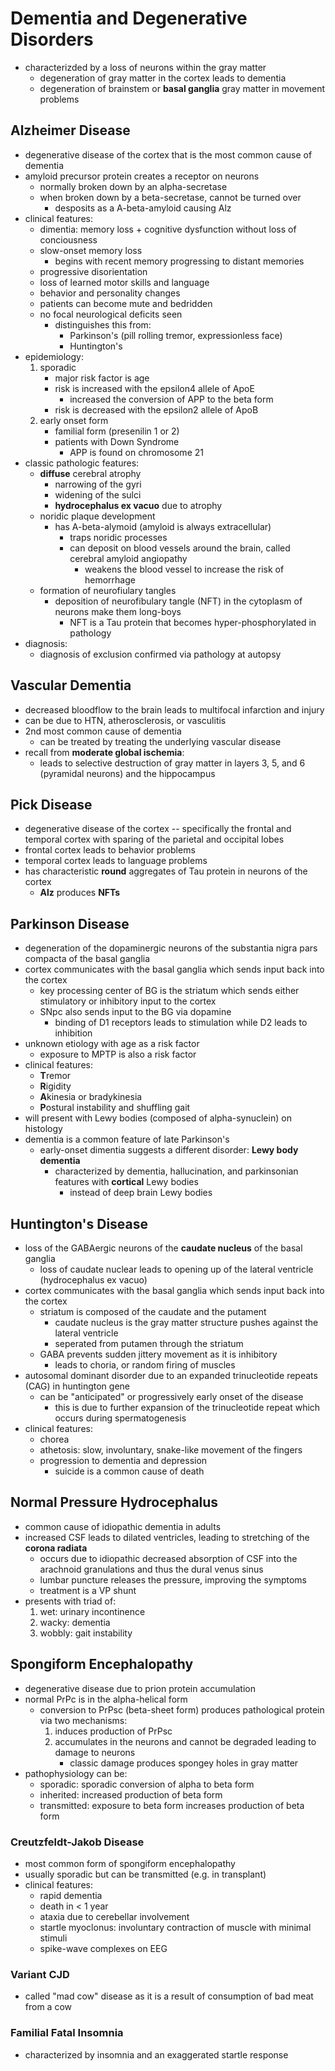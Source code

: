 # Dementia and Degenerative Disorders
* characterizded by a loss of neurons within the gray matter
	* degeneration of gray matter in the cortex leads to dementia
	* degeneration of brainstem or **basal ganglia** gray matter in movement problems
## Alzheimer Disease
* degenerative disease of the cortex that is the most common cause of dementia
* amyloid precursor protein creates a receptor on neurons 
	* normally broken down by an alpha-secretase
	* when broken down by a beta-secretase, cannot be turned over
		* desposits as a A-beta-amyloid causing Alz
* clinical features:
	* dimentia: memory loss + cognitive dysfunction without loss of conciousness
	* slow-onset memory loss 
		* begins with recent memory progressing to distant memories
	* progressive disorientation
	* loss of learned motor skills and language 
	* behavior and personality changes 
	* patients can become mute and bedridden
	* no focal neurological deficits seen
		* distinguishes this from:
			* Parkinson's (pill rolling tremor, expressionless face)
			* Huntington's 
* epidemiology:
	1. sporadic 
		* major risk factor is age 
		* risk is increased with the epsilon4 allele of ApoE
			* increased the conversion of APP to the beta form 
		* risk is decreased with the epsilon2 allele of ApoB
	2. early onset form
		* familial form (presenilin 1 or 2)
		* patients with Down Syndrome
			* APP is found on chromosome 21
* classic pathologic features:
	* **diffuse** cerebral atrophy
		* narrowing of the gyri
		* widening of the sulci
		* **hydrocephalus ex vacuo** due to atrophy
	* noridic plaque development
		* has A-beta-alymoid (amyloid is always extracellular) 
			* traps noridic processes 
			* can deposit on blood vessels around the brain, called cerebral amyloid angiopathy 
				* weakens the blood vessel to increase the risk of hemorrhage
	* formation of neurofiulary tangles 
		* deposition of neurofibulary tangle (NFT) in the cytoplasm of neurons make them long-boys
			* NFT is a Tau protein that becomes hyper-phosphorylated in pathology 
* diagnosis:
	* diagnosis of exclusion confirmed via pathology at autopsy 
## Vascular Dementia
* decreased bloodflow to the brain leads to multifocal infarction and injury
* can be due to HTN, atherosclerosis, or vasculitis
* 2nd most common cause of dementia
	* can be treated by treating the underlying vascular disease
* recall from **moderate global ischemia**:
	* leads to selective destruction of gray matter in layers 3, 5, and 6 (pyramidal neurons) and the hippocampus
## Pick Disease
* degenerative disease of the cortex -- specifically the frontal and temporal cortex with sparing of the parietal and occipital lobes
* frontal cortex leads to behavior problems
* temporal cortex leads to language problems
* has characteristic **round** aggregates of Tau protein in neurons of the cortex 
	* **Alz** produces **NFTs**
## Parkinson Disease
* degeneration of the dopaminergic neurons of the substantia nigra pars compacta of the basal ganglia 
* cortex communicates with the basal ganglia which sends input back into the cortex 
	* key processing center of BG is the striatum which sends either stimulatory or inhibitory input to the cortex
	* SNpc also sends input to the BG via dopamine
		* binding of D1 receptors leads to stimulation while D2 leads to inhibition
* unknown etiology with age as a risk factor
	* exposure to MPTP is also a risk factor
* clinical features:
	* **T**remor
	* **R**igidity
	* **A**kinesia or bradykinesia
	* **P**ostural instability and shuffling gait 
* will present with Lewy bodies (composed of alpha-synuclein) on histology 
* dementia is a common feature of late Parkinson's
	* early-onset dimentia suggests a different disorder: **Lewy body dementia**
		* characterized by dementia, hallucination, and parkinsonian features with **cortical** Lewy bodies
			* instead of deep brain Lewy bodies
## Huntington's Disease
* loss of the GABAergic neurons of the **caudate nucleus** of the basal ganglia
	* loss of caudate nuclear leads to opening up of the lateral ventricle (hydrocephalus ex vacuo)
* cortex communicates with the basal ganglia which sends input back into the cortex 
	* striatum is composed of the caudate and the putament
		* caudate nucleus is the gray matter structure pushes against the lateral ventricle 
		* seperated from putamen through the striatum 
	* GABA prevents sudden jittery movement as it is inhibitory
		* leads to choria, or random firing of muscles
* autosomal dominant disorder due to an expanded trinucleotide repeats (CAG) in huntington gene 
	* can be "anticipated" or progressively early onset of the disease
		* this is due to further expansion of the trinucleotide repeat which occurs during spermatogenesis 
* clinical features:
	* chorea
	* athetosis: slow, involuntary, snake-like movement of the fingers 
	* progression to dementia and depression 
		* suicide is a common cause of death
## Normal Pressure Hydrocephalus
* common cause of idiopathic dementia in adults
* increased CSF leads to dilated ventricles, leading to stretching of the **corona radiata**
	* occurs due to idiopathic decreased absorption of CSF into the arachnoid granulations and thus the dural venus sinus 
	* lumbar puncture releases the pressure, improving the symptoms
	* treatment is a VP shunt 
* presents with triad of:
	1. wet: urinary incontinence
	2. wacky: dementia
	3. wobbly: gait instability
## Spongiform Encephalopathy
* degenerative disease due to prion protein accumulation
* normal PrPc is in the alpha-helical form 
	* conversion to PrPsc (beta-sheet form) produces pathological protein via two mechanisms:
		1. induces production of PrPsc 
		2. accumulates in the neurons and cannot be degraded leading to damage to neurons 
			* classic damage produces spongey holes in gray matter 
* pathophysiology can be:
	* sporadic: sporadic conversion of alpha to beta form 
	* inherited: increased production of beta form 
	* transmitted: exposure to beta form increases production of beta form 
### Creutzfeldt-Jakob Disease
* most common form of spongiform encephalopathy
* usually sporadic but can be transmitted (e.g. in transplant)
* clinical features:
	* rapid dementia 
	* death in < 1 year
	* ataxia due to cerebellar involvement
	* startle myoclonus: involuntary contraction of muscle with minimal stimuli
	* spike-wave complexes on EEG 
### Variant CJD
* called "mad cow" disease as it is a result of consumption of bad meat from a cow 
### Familial Fatal Insomnia
* characterized by insomnia and an exaggerated startle response
